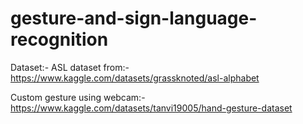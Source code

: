 # gesture-and-sign-language-recognition
Dataset:-
 ASL dataset from:-https://www.kaggle.com/datasets/grassknoted/asl-alphabet
 
 Custom gesture using webcam:- https://www.kaggle.com/datasets/tanvi19005/hand-gesture-dataset
